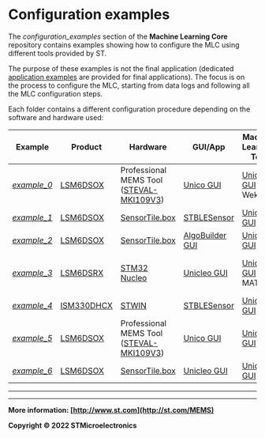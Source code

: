 # Configuration examples

The *configuration_examples* section of the **Machine Learning Core** repository contains examples showing how to configure the MLC using different tools provided by ST. 

The purpose of these examples is not the final application (dedicated [application examples](../application_examples/) are provided for final applications).  The focus is on the process to configure the MLC, starting from data logs and following all the MLC configuration steps. 

Each folder contains a different configuration procedure depending on the software and hardware used: 

| Example                                                    | Product                                                      | Hardware                                                     | GUI/App                                                      | Machine Learning Tool                                        | Use case                                                     |
| ---------------------------------------------------------- | ------------------------------------------------------------ | ------------------------------------------------------------ | ------------------------------------------------------------ | ------------------------------------------------------------ | ------------------------------------------------------------ |
| [*example_0*](./example_0_profi_unico_weka)                | [LSM6DSOX](https://www.st.com/content/st_com/en/products/mems-and-sensors/inemo-inertial-modules/lsm6dsox.html) | Professional MEMS Tool ([STEVAL-MKI109V3]( https://www.st.com/content/st_com/en/products/evaluation-tools/product-evaluation-tools/mems-motion-sensor-eval-boards/steval-mki109v3.html )) | [Unico GUI](https://www.st.com/en/development-tools/unico-gui.html) | [Unico GUI](https://www.st.com/en/development-tools/unico-gui.html) / Weka | Face-up / Face-down / Shaking                                |
| [*example_1*](./example_1_sensortilebox_stble_unico)       | [LSM6DSOX](https://www.st.com/content/st_com/en/products/mems-and-sensors/inemo-inertial-modules/lsm6dsox.html) | [SensorTile.box](https://www.st.com/content/st_com/en/products/evaluation-tools/product-evaluation-tools/mems-motion-sensor-eval-boards/steval-mksbox1v1.html) | [STBLESensor](https://www.st.com/content/st_com/en/products/embedded-software/wireless-connectivity-software/stblesensor.html) | [Unico GUI](https://www.st.com/en/development-tools/unico-gui.html) | Yoga pose recognition                                        |
| [*example_2*](./example_2_sensortilebox_algobuilder_unico) | [LSM6DSOX](https://www.st.com/content/st_com/en/products/mems-and-sensors/inemo-inertial-modules/lsm6dsox.html) | [SensorTile.box](https://www.st.com/content/st_com/en/products/evaluation-tools/product-evaluation-tools/mems-motion-sensor-eval-boards/steval-mksbox1v1.html) | [AlgoBuilder GUI](https://www.st.com/content/st_com/en/products/embedded-software/mems-and-sensors-software/inemo-engine-software-libraries/algobuilder.html) | [Unico GUI](https://www.st.com/en/development-tools/unico-gui.html) | Motion intensity                                             |
| [*example_3*](./example_3_nucleo_unicleo_matlab)           | [LSM6DSRX](https://www.st.com/en/mems-and-sensors/lsm6dsrx.html) | [STM32 Nucleo ](https://www.st.com/content/st_com/en/products/evaluation-tools/product-evaluation-tools/mcu-mpu-eval-tools/stm32-mcu-mpu-eval-tools/stm32-nucleo-boards.html) | [Unicleo GUI](https://www.st.com/en/development-tools/unicleo-gui.html) | [Unico GUI](https://www.st.com/en/development-tools/unico-gui.html) / MATLAB | Face-up / Face-down + Motion intensity                       |
| [*example_4*](./example_4_stwin_stble_unico)               | [ISM330DHCX](https://www.st.com/en/mems-and-sensors/ism330dhcx.html) | [STWIN](https://www.st.com/en/evaluation-tools/steval-stwinkt1b.html) | [STBLESensor](https://www.st.com/content/st_com/en/products/embedded-software/wireless-connectivity-software/stblesensor.html) | [Unico GUI](https://www.st.com/en/development-tools/unico-gui.html) | Fan rack monitoring                                          |
| [*example_5*](./example_5_profi_unico)                     | [LSM6DSOX](https://www.st.com/content/st_com/en/products/mems-and-sensors/inemo-inertial-modules/lsm6dsox.html) | Professional MEMS Tool ([STEVAL-MKI109V3]( https://www.st.com/content/st_com/en/products/evaluation-tools/product-evaluation-tools/mems-motion-sensor-eval-boards/steval-mki109v3.html )) | [Unico GUI](https://www.st.com/en/development-tools/unico-gui.html) | [Unico GUI](https://www.st.com/en/development-tools/unico-gui.html) | External sensor data in MLC ([LIS2MDL](https://www.st.com/en/mems-and-sensors/lis2mdl.html) magnetometer) |
| [*example_6*](./example_6_sensortilebox_unico_unicleo)     | [LSM6DSOX](https://www.st.com/content/st_com/en/products/mems-and-sensors/inemo-inertial-modules/lsm6dsox.html) | [SensorTile.box](https://www.st.com/content/st_com/en/products/evaluation-tools/product-evaluation-tools/mems-motion-sensor-eval-boards/steval-mksbox1v1.html) | [Unicleo GUI](https://www.st.com/en/development-tools/unicleo-gui.html) | [Unico GUI](https://www.st.com/en/development-tools/unico-gui.html) | MLC + FSM                                                    |



------



------

**More information: [http://www.st.com](http://st.com/MEMS)**

**Copyright © 2022 STMicroelectronics**